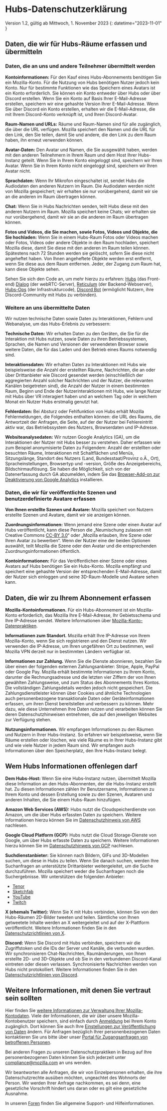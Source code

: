 ﻿# Hubs-Datenschutzerklärung
Version 1.2, gültig ab Mittwoch, 1. November 2023
{: datetime="2023-11-01" }

## Daten, die wir für Hubs-Räume erfassen und übermitteln

### Daten, die an uns und andere Teilnehmer übermittelt werden
__Kontoinformationen:__ Für den Kauf eines Hubs-Abonnements benötigen Sie ein Mozilla-Konto. Für die Nutzung von Hubs benötigen Nutzer jedoch kein Konto. Nur für bestimmte Funktionen wie das Speichern eines Avatars ist ein Konto erforderlich. Sie können ein Konto entweder über Hubs oder über Discord erstellen. Wenn Sie ein Konto auf Basis Ihrer E-Mail-Adresse erstellen, speichern wir eine gehashte Version Ihrer E-Mail-Adresse. Wenn Sie über Discord ein Konto erstellen, erhalten wir die E-Mail-Adresse, die mit Ihrem Discord-Konto verknüpft ist, und Ihren Discord-Avatar.

__Raum-Namen und URLs:__ Räume und Raum-Namen sind für alle zugänglich, die über die URL verfügen. Mozilla speichert den Namen und die URL für den Link, den Sie teilen, damit Sie und andere, die den Link zu dem Raum haben, ihn erneut verwenden können.

__Avatar-Daten:__ Den Avatar und Namen, die Sie ausgewählt haben, werden mit den anderen Teilnehmern in Ihrem Raum und dem Host Ihrer Hubs-Instanz geteilt. Wenn Sie in Ihrem Konto eingeloggt sind, speichern wir Ihren Avatar. Wenn Sie in Ihrem Konto nicht eingeloggt sind, speichern wir Ihren Avatar nicht.

__Sprachdaten:__ Wenn Ihr Mikrofon eingeschaltet ist, sendet Hubs die Audiodaten den anderen Nutzern im Raum. Die Audiodaten werden nicht von Mozilla gespeichert; wir erhalten sie nur vorübergehend, damit wir sie an die anderen im Raum übertragen können.

__Chat:__ Wenn Sie in Hubs Nachrichten senden, teilt Hubs diese mit den anderen Nutzern im Raum. Mozilla speichert keine Chats; wir erhalten sie nur vorübergehend, damit wir sie an die anderen im Raum übertragen können.

__Fotos und Videos, die Sie machen, sowie Fotos, Videos und Objekte, die Sie hochladen:__ Wenn Sie in einem Hubs-Raum Fotos oder Videos machen oder Fotos, Videos oder andere Objekte in den Raum hochladen, speichert Mozilla diese, damit Sie diese mit den anderen im Raum teilen können. Spätestens nach 72 Stunden werden sie gelöscht, sofern Sie diese nicht angeheftet haben. Von Ihnen angeheftete Objekte werden erst entfernt, wenn Sie diese aus dem Raum entfernen. Jeder, der Zugang zum Raum hat, kann diese Objekte sehen.

Sehen Sie sich den Code an, um mehr hierzu zu erfahren: [Hubs](https://github.com/mozilla/hubs) (das Front-end) [Dialog](https://github.com/mozilla/dialog/) (der webRTC-Server), [Reticulum](https://github.com/mozilla/reticulum) (der Backend-Webserver), [Hubs-Ops](https://github.com/mozilla/hubs-ops) (der Infrastrukturcode), [Discord Bot](https://github.com/MozillaReality/hubs-discord-bot) (ermöglicht Nutzern, ihre Discord-Community mit Hubs zu verbinden).

### Weitere an uns übermittelte Daten
Wir nutzen technische Daten sowie Daten zu Interaktionen, Fehlern und Webanalyse, um das Hubs-Erlebnis zu verbessern:

__Technische Daten:__ Wir erhalten Daten zu den Geräten, die Sie für die Interaktion mit Hubs nutzen, sowie Daten zu ihren Betriebssystemen, Sprachen, die Namen und Versionen der verwendeten Browser sowie weitere Daten, die für das Laden und den Betrieb eines Raums notwendig sind. 

__Interaktionsdaten:__ Wir erhalten Daten zu Interaktionen mit Hubs wie beispielsweise die Anzahl der erstellten Räume, Nachrichten, die an oder über Drittanbieter wie Discord gesendet werden (einschließlich der aggregierten Anzahl solcher Nachrichten und der Nutzer, die relevanten Kanälen beigetreten sind), die Anzahl der Nutzer in einem bestimmten Raum, Beginn und Ende der Nutzerinteraktionen mit Hubs, wie lange Nutzer mit Hubs über VR interagiert haben und an welchem Tag oder in welchem Monat ein Nutzer Hubs erstmalig genutzt hat. 

__Fehlerdaten:__ Bei Absturz oder Fehlfunktion von Hubs erhält Mozilla Fehlermeldungen, die Folgendes enthalten können: die URL des Raums, die Antwortzeit der Anfragen, die Seite, auf der der Nutzer bei Fehlereintritt aktiv war, das Betriebssystem des Nutzers, Browserdaten und IP-Adresse.

__Websiteanalysedaten:__ Wir nutzen Google Analytics (GA), um die Interaktionen der Nutzer mit Hubs besser zu verstehen. Daher erfassen wie zum Beispiel anonymisierte Daten zu Folgendem: Anzahl der erstellten oder besuchten Räume, Interaktionen mit Schaltflächen und Menüs, Sitzungslänge, Standort des Nutzers (Land, Bundesstaat/Provinz o.Ä., Ort), Spracheinstellungen, Browsertyp und -version, Größe des Anzeigebereichs, Bildschirmauflösung. Sie haben die Möglichkeit, sich von der Datenerfassung durch GA abzumelden, indem Sie das [Browser-Add-on zur Deaktivierung von Google Analytics](https://tools.google.com/dlpage/gaoptout) installieren.

### Daten, die wir für veröffentlichte Szenen und benutzerdefinierte Avatare erfassen
__Von Ihnen erstellte Szenen und Avatare:__ Mozilla speichert von Nutzern erstellte Szenen und Avatare, damit wir sie anzeigen können.

__Zuordnungsinformationen:__ Wenn jemand eine Szene oder einen Avatar auf Hubs veröffentlicht, kann diese Person die „Neumischung zulassen mit Creative Commons [CC-BY 3.0](https://creativecommons.org/licenses/by/3.0/)“ oder „Mozilla erlauben, Ihre Szene oder Ihren Avatar zu bewerben“. Wenn der Nutzer eine der beiden Optionen auswählt, teilt Mozilla die Szene oder den Avatar und die entsprechenden Zuordnungsinformationen öffentlich.

__Kontoinformationen:__ Für das Veröffentlichen einer Szene oder eines Avatars auf Hubs benötigen Sie ein Hubs-Konto. Mozilla empfängt und speichert eine gehashte Version der entsprechenden E-Mail-Adresse, damit der Nutzer sich einloggen und seine 3D-Raum-Modelle und Avatare sehen kann.

## Daten, die wir zu Ihrem Abonnement erfassen
__Mozilla-Kontoinformationen.__ Für ein Hubs-Abonnement ist ein Mozilla-Konto erforderlich, das Mozilla Ihre E-Mail-Adresse, Ihr Gebietsschema und Ihre IP-Adresse sendet. Weitere Informationen über [Mozilla-Konto-Datenpraktiken](https://www.mozilla.org/privacy/firefox/#firefox-accounts-join-firefox).

__Informationen zum Standort.__ Mozilla erhält Ihre IP-Adresse von Ihrem Mozilla-Konto, wenn Sie sich registrieren und den Dienst nutzen. Wir verwenden die IP-Adresse, um Ihren ungefähren Ort zu bestimmen, weil Mozilla VPN derzeit nur in bestimmten Ländern verfügbar ist.

__Informationen zur Zahlung.__ Wenn Sie die Dienste abonnieren, bezahlen Sie über einen der folgenden externen Zahlungsanbieter: Stripe, Apple, PayPal oder Google Pay. Mozilla erhält bestimmte Informationen zu Ihrem Konto, darunter die Rechnungsadresse und die letzten vier Ziffern der von Ihnen gewählten Zahlungsweise, und zum Status des Abonnements Ihres Kontos. Die vollständigen Zahlungsdetails werden jedoch nicht gespeichert. Die Zahlungsdienstleister können über Cookies und ähnliche Technologien auch personenbezogene transaktionale Daten oder Geräteinformationen erfassen, um ihren Dienst bereitstellen und verbessern zu können. Mehr dazu, wie diese Unternehmen Ihre Daten nutzen und verarbeiten können Sie deren Datenschutzhinweisen entnehmen, die auf den jeweiligen Websites zur Verfügung stehen.

__Nutzungsinformationen.__ Wir empfangen Informationen zu den Räumen und Nutzern in Ihrer Hubs-Instanz. So erfahren wir beispielsweise, wenn Sie Räume erstellen oder löschen, wie viele Räume es in Ihrer Hubs-Instanz gibt und wie viele Nutzer in jedem Raum sind. Wir empfangen auch Informationen über den Speicherplatz, den Ihre Hubs-Instanz belegt.

## Wem Hubs Informationen offenlegen darf
__Dem Hubs-Host:__ Wenn Sie eine Hubs-Instanz nutzen, übermittelt Mozilla diese Information an den Hubs-Abonnenten, der die Hubs-Instanz erstellt hat. Zu diesen Informationen zählen Ihr Benutzername, Informationen zu Ihrem Konto und dessen Erstellung sowie zu den Szenen, Avataren und anderen Inhalten, die Sie einem Hubs-Raum hinzufügen.

__Amazon Web Services (AWS):__ Hubs nutzt die Cloudspeicherdienste von Amazon, um die über Hubs erfassten Daten zu speichern. Weitere Informationen hierzu können Sie im [Datenschutzhinweis von AWS](https://aws.amazon.com/privacy/) nachlesen.

__Google Cloud Platform (GCP):__ Hubs nutzt die Cloud Storage-Dienste von Google, um über Hubs erfasste Daten zu speichern. Weitere Informationen hierzu können Sie im [Datenschutzhinweis von GCP](https://cloud.google.com/terms/cloud-privacy-notice) nachlesen.

__Suchdienstanbieter:__ Sie können nach Bildern, GIFs und 3D-Modellen suchen, um diese in Hubs zu teilen. Wenn Sie danach suchen, werden Ihre Suchanfragen an unterstützte Drittanbieter weitergeleitet, um die Suche durchzuführen. Mozilla speichert weder die Suchanfragen noch die Suchergebnisse. Wir unterstützen die folgenden Anbieter:
* [Tenor](https://tenor.com/legal-privacy)
* [Sketchfab](https://sketchfab.com/privacy)
* [YouTube](https://policies.google.com/privacy)
* [Twitch](https://www.twitch.tv/p/legal/privacy-policy/)

__X (ehemals Twitter):__ Wenn Sie X mit Hubs verbinden, können Sie von den Hubs-Räumen 2D-Bilder tweeten und teilen. Sämtliche von Ihnen getweetete Inhalte werden an X weitergeleitet und auf der X-Plattform veröffentlicht. Weitere Informationen finden Sie in den [Datenschutzrichtlinien von X](https://twitter.com/privacy).

__Discord:__ Wenn Sie Discord mit Hubs verbinden, speichern wir die Zugriffstoken und die IDs der Server und Kanäle, die verbunden wurden. Wir synchronisieren Chat-Nachrichten, Raumänderungen, von Ihnen erstellte 2D- und 3D-Objekte und ob Sie in den verbundenen Discord-Kanal eintreten oder diesen verlassen. Synchronisierte Nachrichten werden von Hubs nicht protokolliert. Weitere Informationen finden Sie in den [Datenschutzrichtlinien von Discord](https://discordapp.com/privacy).

## Weitere Informationen, mit denen Sie vertraut sein sollten

Hier finden Sie [weitere Informationen zur Verwaltung Ihrer Mozilla-Kontodaten](https://support.mozilla.org/kb/firefox-accounts-managing-account-data). Viele der Informationen, die wir über unsere Mozilla-Kontobenutzer speichern, sind einfach durch [Anmeldung](https://accounts.firefox.com/signin) bei Ihrem Konto zugänglich. Dort können Sie auch Ihre [Einstellungen zur Veröffentlichung von Daten](https://accounts.firefox.com/settings/) ändern. Für Anfragen bezüglich Ihrer personenbezogenen Daten kontaktieren Sie uns bitte über unser [Portal für Zugangsanfragen von betroffenen Personen](https://privacyportal.onetrust.com/webform/1350748f-7139-405c-8188-22740b3b5587/4ba08202-2ede-4934-a89e-f0b0870f95f0).

Bei anderen Fragen zu unseren Datenschutzpraktiken in Bezug auf Ihre personenbezogenen Daten können Sie sich jederzeit unter compliance@mozilla.com an uns wenden.

Wir beantworten alle Anfragen, die wir von Einzelpersonen erhalten, die ihre Datenschutzrechte ausüben möchten, ungeachtet des Wohnorts der Person. Wir werden Ihrer Anfrage nachkommen, es sei denn, eine gesetzliche Vorschrift hindert uns daran oder es gilt eine gesetzliche Ausnahme.

In unseren [Foren](https://support.mozilla.org/) finden Sie allgemeine Support- und Hilfeinformationen.
